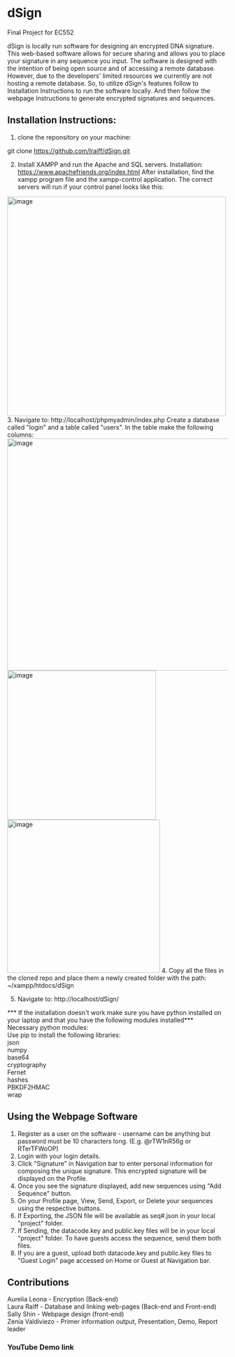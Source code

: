 # dSign
Final Project for EC552

dSign is locally run software for designing an encrypted DNA signature. This web-based software allows for secure sharing and allows you to place your signature in any sequence you input. The software is designed with the intention of being open source and of accessing a remote database. However, due to the developers' limited resources we currently are not hosting a remote database. So, to utilize dSign's features follow to Installation Instructions to run the software locally. And then follow the webpage Instructions to generate encrypted signatures and sequences. 

## Installation Instructions:

1. clone the reponsitory on your machine:

  git clone https://github.com/lraiff/dSign.git

2. Install XAMPP and run the Apache and SQL servers.
  Installation:  https://www.apachefriends.org/index.html
  After installation, find the xampp program file and the xampp-control application. 
  The correct servers will run if your control panel looks like this:
  <img width="500" alt="image" src="https://user-images.githubusercontent.com/89608971/163895138-d3e9d108-6780-430a-ae06-dc969bb69a9f.png">
3. Navigate to: http://localhost/phpmyadmin/index.php
   Create a database called "login" and a table called "users".
   In the table make the following columns: 
   <img width="529" alt="image" src="https://user-images.githubusercontent.com/89608971/163896284-f5345c3e-d1b5-4e9f-aaf9-65486f384f47.png">
   <img width="340" alt="image" src="https://user-images.githubusercontent.com/89608971/163896310-c63bd2e9-5163-4623-a4e1-6cf1c9658d14.png">
  <img width="349" alt="image" src="https://user-images.githubusercontent.com/89608971/163896329-569dbd83-5536-4a63-92b7-25d3dac57806.png">
4. Copy all the files in the cloned repo and place them a newly created folder with the path: ~/xampp/htdocs/dSign
<br>

5. Navigate to: http://localhost/dSign/

*** If the installation doesn't work make sure you have python installed on your laptop and that you have the following modules installed***<br>
Necessary python modules:<br>
  Use pip to install the following libraries:<br>
  json<br>
  numpy<br>
  base64<br>
  cryptography<br>
  Fernet<br>
  hashes<br>
  PBKDF2HMAC<br>
  wrap

## Using the Webpage Software

1. Register as a user on the software - username can be anything but password must be 10 characters long. (E.g. @rTW1nR56g or RTerTFWoOP)
2. Login with your login details.
3. Click "Signature" in Navigation bar to enter personal information for composing the unique signature. This encrypted signature will be displayed on the Profile. 
4. Once you see the signature displayed, add new sequences using "Add Sequence" button.
5. On your Profile page, View, Send, Export, or Delete your sequences using the respective buttons. 
6. If Exporting, the JSON file will be available as seq#.json in your local "project" folder.
7. If Sending, the datacode.key and public.key files will be in your local "project" folder. To have guests access the sequence, send them both files.
8. If you are a guest, upload both datacode.key and public.key files to "Guest Login" page accessed on Home or Guest at Navigation bar. 

## Contributions

Aurelia Leona - Encryption (Back-end) <br>
Laura Raiff - Database and linking web-pages (Back-end and Front-end) <br>
Sally Shin - Webpage design (front-end) <br>
Zenia Valdiviezo - Primer information output, Presentation, Demo, Report leader <br>

### YouTube Demo link


